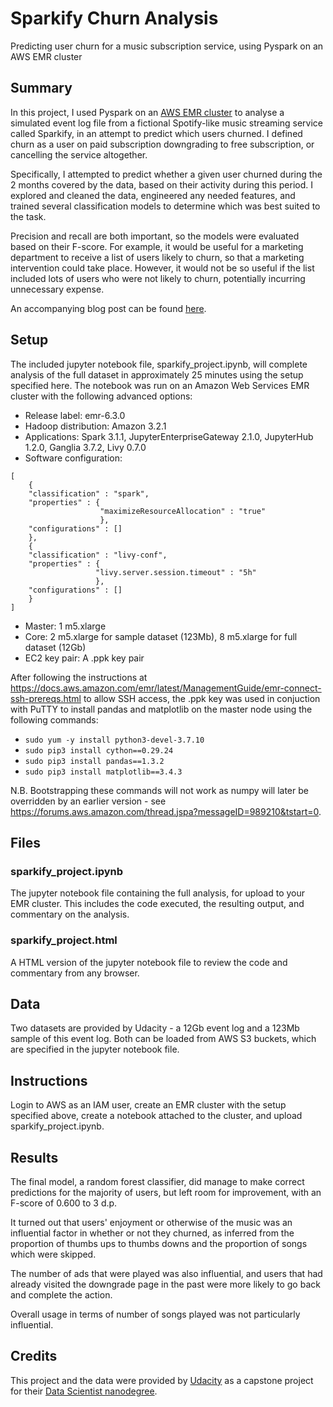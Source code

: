 # Sparkify Churn Analysis
Predicting user churn for a music subscription service, using Pyspark on an AWS EMR cluster

## Summary

In this project, I used Pyspark on an [AWS EMR cluster](https://aws.amazon.com/) to analyse a simulated event log file from a fictional Spotify-like music streaming service called Sparkify, in an attempt to predict which users churned. I defined churn as a user on paid subscription downgrading to free subscription, or cancelling the service altogether.

Specifically, I attempted to predict whether a given user churned during the 2 months covered by the data, based on their activity during this period. I explored and cleaned the data, engineered any needed features, and trained several classification models to determine which was best suited to the task.

Precision and recall are both important, so the models were evaluated based on their F-score. For example, it would be useful for a marketing department to receive a list of users likely to churn, so that a marketing intervention could take place. However, it would not be so useful if the list included lots of users who were not likely to churn, potentially incurring unnecessary expense.

An accompanying blog post can be found [here](https://joelalgee.medium.com/sparkify-churn-analysis-85a3e9e3f83c).

## Setup

The included jupyter notebook file, sparkify_project.ipynb,  will complete analysis of the full dataset in approximately 25 minutes using the setup specified here. The notebook was run on an Amazon Web Services EMR cluster with the following advanced options:

* Release label: emr-6.3.0
* Hadoop distribution: Amazon 3.2.1
* Applications: Spark 3.1.1, JupyterEnterpriseGateway 2.1.0, JupyterHub 1.2.0, Ganglia 3.7.2, Livy 0.7.0
* Software configuration:
```
[
    {
    "classification" : "spark", 
    "properties" : {
                    "maximizeResourceAllocation" : "true"
                    }, 
    "configurations" : []
    },
    {
    "classification" : "livy-conf", 
    "properties" : {
                   "livy.server.session.timeout" : "5h"
                   }, 
    "configurations" : []
    }
]
```
* Master: 1 m5.xlarge
* Core: 2 m5.xlarge for sample dataset (123Mb), 8 m5.xlarge for full dataset (12Gb)
* EC2 key pair: A .ppk key pair


After following the instructions at https://docs.aws.amazon.com/emr/latest/ManagementGuide/emr-connect-ssh-prereqs.html to allow SSH access, the .ppk key was used in conjuction with PuTTY to install pandas and matplotlib on the master node using the following commands:

* `sudo yum -y install python3-devel-3.7.10`
* `sudo pip3 install cython==0.29.24`
* `sudo pip3 install pandas==1.3.2`
* `sudo pip3 install matplotlib==3.4.3`

N.B. Bootstrapping these commands will not work as numpy will later be overridden by an earlier version - see https://forums.aws.amazon.com/thread.jspa?messageID=989210&tstart=0.

## Files

### sparkify_project.ipynb

The jupyter notebook file containing the full analysis, for upload to your EMR cluster. This includes the code executed, the resulting output, and commentary on the analysis.

### sparkify_project.html

A HTML version of the jupyter notebook file to review the code and commentary from any browser.

## Data

Two datasets are provided by Udacity - a 12Gb event log and a 123Mb sample of this event log. Both can be loaded from AWS S3 buckets, which are specified in the jupyter notebook file.

## Instructions

Login to AWS as an IAM user, create an EMR cluster with the setup specified above, create a notebook attached to the cluster, and upload sparkify_project.ipynb.

## Results

The final model, a random forest classifier, did manage to make correct predictions for the majority of users, but left room for improvement, with an F-score of 0.600 to 3 d.p.

It turned out that users' enjoyment or otherwise of the music was an influential factor in whether or not they churned, as inferred from the proportion of thumbs ups to thumbs downs and the proportion of songs which were skipped.

The number of ads that were played was also influential, and users that had already visited the downgrade page in the past were more likely to go back and complete the action.

Overall usage in terms of number of songs played was not particularly influential.

## Credits

This project and the data were provided by [Udacity](https://www.udacity.com) as a capstone project for their [Data Scientist nanodegree](https://www.udacity.com/course/data-scientist-nanodegree--nd025).
